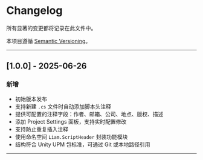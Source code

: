 # Changelog

所有显著的变更都将记录在此文件中。

本项目遵循 [Semantic Versioning](https://semver.org/lang/zh-CN/)。

---

## [1.0.0] - 2025-06-26

### 新增
- 初始版本发布
- 支持新建 `.cs` 文件时自动添加脚本头注释
- 提供可配置的注释字段：作者、邮箱、公司、地点、版权、描述
- 添加 Project Settings 面板，支持实时配置修改
- 支持防止重复插入注释
- 使用命名空间 `Liam.ScriptHeader` 封装功能模块
- 结构符合 Unity UPM 包标准，可通过 Git 或本地路径引用

---
